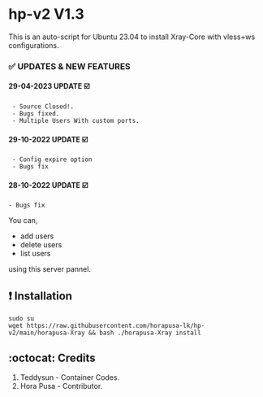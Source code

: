 # hp-v2 V1.3
This is an auto-script for Ubuntu 23.04 to install Xray-Core with vless+ws configurations.

### ✅ UPDATES & NEW FEATURES

#### 29-04-2023 UPDATE ☑️
```
 - Source Closed!.
 - Bugs fixed.
 - Multiple Users With custom ports.
```
 
#### 29-10-2022 UPDATE ☑️
```
 - Config expire option
 - Bugs fix
```
 
#### 28-10-2022 UPDATE ☑️
 ```
 - Bugs fix
 ```


You can,
* add users
* delete users
* list users

using this server pannel.

## :heavy_exclamation_mark: Installation
```
sudo su 
wget https://raw.githubusercontent.com/horapusa-lk/hp-v2/main/horapusa-Xray && bash ./horapusa-Xray install
```

## :octocat: Credits

1. Teddysun - Container Codes.
1. Hora Pusa - Contributor.
